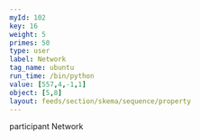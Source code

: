 ```yaml
---
myId: 102
key: 16
weight: 5
primes: 50
type: user
label: Network
tag_name: ubuntu
run_time: /bin/python
value: [557,4,-1,1]
object: [5,8]
layout: feeds/section/skema/sequence/property
---
```

participant Network
